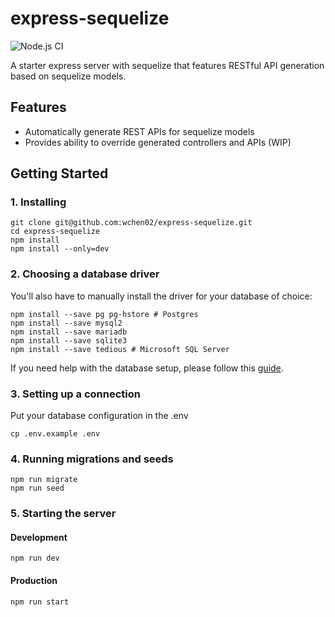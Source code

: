 # express-sequelize

![Node.js CI](https://github.com/wchen02/express-sequelize/workflows/Node.js%20CI/badge.svg?branch=master&event=push)

A starter express server with sequelize that features RESTful API generation based on sequelize models.

## Features

- Automatically generate REST APIs for sequelize models
- Provides ability to override generated controllers and APIs (WIP)

## Getting Started

### 1. Installing

```shell
git clone git@github.com:wchen02/express-sequelize.git
cd express-sequelize
npm install
npm install --only=dev
```

### 2. Choosing a database driver

You'll also have to manually install the driver for your database of choice:

```shell
npm install --save pg pg-hstore # Postgres
npm install --save mysql2
npm install --save mariadb
npm install --save sqlite3
npm install --save tedious # Microsoft SQL Server
```

If you need help with the database setup, please follow this [guide](https://sequelize.org/v5/manual/getting-started.html).

### 3. Setting up a connection

Put your database configuration in the .env

```shell
cp .env.example .env
```

### 4. Running migrations and seeds

```shell
npm run migrate
npm run seed
```

### 5. Starting the server

#### Development

```shell
npm run dev
```

#### Production

```shell
npm run start
```
